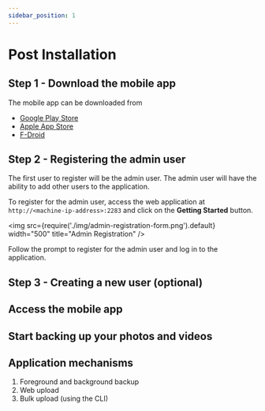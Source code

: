 ```yaml
---
sidebar_position: 1
---
```


# Post Installation

## Step 1 - Download the mobile app

The mobile app can be downloaded from

- [Google Play Store](https://play.google.com/store/apps/details?id=app.alextran.immich)
- [Apple App Store](https://apps.apple.com/us/app/immich/id1613945652)
- [F-Droid](https://f-droid.org/packages/app.alextran.immich)

## Step 2 - Registering the admin user

The first user to register will be the admin user. The admin user will have the ability to add other users to the application.

To register for the admin user, access the web application at `http://<machine-ip-address>:2283` and click on the **Getting Started** button.

<img src={require('./img/admin-registration-form.png').default} width="500" title="Admin Registration" />

Follow the prompt to register for the admin user and log in to the application.

## Step 3 - Creating a new user (optional)

## Access the mobile app

## Start backing up your photos and videos

## Application mechanisms

1. Foreground and background backup
2. Web upload
3. Bulk upload (using the CLI)
